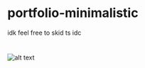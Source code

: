 # portfolio-minimalistic
idk feel free to skid ts idc
#
![alt text]([http://url/to/img.png](https://github.com/xjig/portfolio-minimalistic/blob/main/Screenshot%202024-11-05%20194935.png?raw=true))
